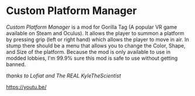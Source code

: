 # Custom Platform Manager

*Custom Platform Manager* is a mod for Gorilla Tag (A popular VR game available on Steam and Oculus). It allows the player to summon a platform by pressing grip (left or right hand) which allows the player to move in air. In stump there should be a menu that allows you to change the Color, Shape, and Size of the platform. Because the mod is only available to use in modded lobbies, I'm 99.9% sure this mod is safe to use without getting banned.


*thanks to Lofiat and The REAL KyleTheScientist*

https://youtu.be/<lyGcfqRgPvk>

